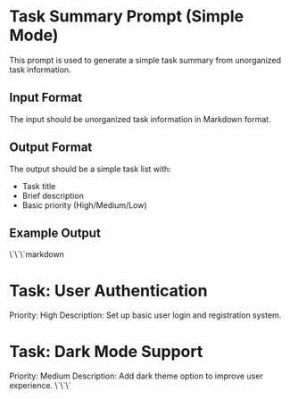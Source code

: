 # Task Summary Prompt (Simple Mode)

This prompt is used to generate a simple task summary from unorganized task information.

## Input Format
The input should be unorganized task information in Markdown format.

## Output Format
The output should be a simple task list with:
- Task title
- Brief description
- Basic priority (High/Medium/Low)

## Example Output
\\\`\\\`\\\`markdown
# Task: User Authentication
Priority: High
Description: Set up basic user login and registration system.

# Task: Dark Mode Support
Priority: Medium
Description: Add dark theme option to improve user experience.
\\\`\\\`\\\` 